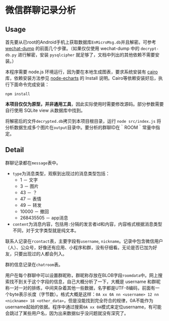 # 微信群聊记录分析

## Usage

首先要从已root的Android手机上获取数据库`EnMicroMsg.db`并且解密。可参考 [wechat-dump](https://github.com/ppwwyyxx/wechat-dump) 的前面几个步骤。（如果仅仅使用 wechat-dump 中的 `decrypt-db.py` 进行解密，安装 `pysqlcipher` 就足够了，文档中列出的其他依赖不需要安装。）

本程序需要 node.js 环境运行，因为要在本地生成图表，要求系统安装有 [cairo](https://www.cairographics.org/) 库，依赖安装方法参见 [node-echarts](https://github.com/suxiaoxin/node-echarts) 的 Install 说明。Cairo等依赖安装好后，执行下面命令完成安装：

```
npm install
```

**本项目仅仅为原型，并非通用工具**，因此实际使用时需要修改源码。部分参数需要自行使用 SQLite view 从数据库中找到。

将解密后的文件`decrypted.db`拷贝到本项目根目录，运行 `node src/index.js` 将分析数据生成多个图片在`output`目录中。要分析的群聊ID在｀ROOM｀常量中指定。

## Detail

群聊记录都在`message`表中。
- `type`为消息类型，观察到出现过的消息类型包括：
  - 1 － 文字
  - 3 － 图片
  - 43 － ？
  - 47 － 表情
  - 49 － 转发
  - 10000 － 撤回
  - 268435505 － app消息
- `content`为消息内容，包括用`:`分隔的发言者id和内容，内容格式根据消息类型不同，对于文字类型就是纯文本。

联系人记录在`rcontact`表，主要字段有`username`, `nickname`。记录中包含微信用户（人）、公众号，好像还有应用、小程序和群，没有仔细看。无论是否已加为好友，只要出现过的人都会列入。

群的信息记录在`chatroom`表。

用户在每个群聊中可以设置群昵称，群昵称存放在BLOB字段`roomdata`中。网上搜索找不到关于这个字段的信息，自己大概分析了一下，大概是 username 和群昵称一对一对的排练，中间夹杂着其他一些数据，名字都是UTF-8编码，前面有一个byte表示长度（字节数）。格式大概是这样：`0A xx 0A nn <username> 12 nn <nickname> 18 <other_data>`，但是没能找到完全符合的规律，0A不能作为username起始的依据。程序中通过搜索`0A xx 0A`模式来定位username，有可能会跳过了某些用户名，因为出来数据似乎没问题就没有深究了。
